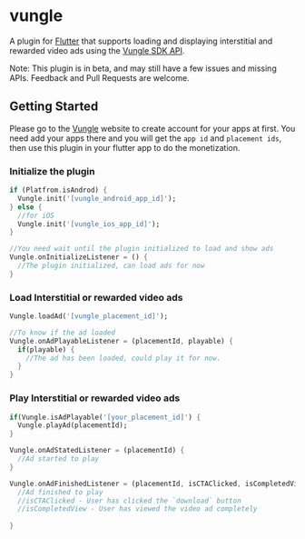 # vungle

A plugin for [Flutter](https://fluter.io) that supports loading and displaying interstitial and rewarded video ads using the [Vungle SDK API](https://vungle.com/vungle-sdk/).

Note: This plugin is in beta, and may still have a few issues and missing APIs. Feedback and Pull Requests are welcome.

## Getting Started

Please go to the [Vungle](https://www.vungle.com) website to create account for your apps at first. You need add your apps there and you will get the ```app id``` and ```placement ids```, then use this plugin in your flutter app to do the monetization.

### Initialize the plugin

```dart
if (Platfrom.isAndrod) {
  Vungle.init('[vungle_android_app_id]');
} else {
  //for iOS
  Vungle.init('[vungle_ios_app_id]');
}

//You need wait until the plugin initialized to load and show ads
Vungle.onInitializeListener = () {
  //The plugin initialized, can load ads for now
}

```

### Load Interstitial or rewarded video ads
```dart
Vungle.loadAd('[vungle_placement_id]');

//To know if the ad loaded
Vungle.onAdPlayableListener = (placementId, playable) {
  if(playable) {
    //The ad has been loaded, could play it for now.
  }
}
```

### Play Interstitial or rewarded video ads
```dart
if(Vungle.isAdPlayable('[your_placement_id]') {
  Vungle.playAd(placementId);
}

Vungle.onAdStatedListener = (placementId) {
  //Ad started to play  
}

Vungle.onAdFinishedListener = (placementId, isCTAClicked, isCompletedView) {
  //Ad finished to play
  //isCTAClicked - User has clicked the `download` button
  //isCompletedView - User has viewed the video ad completely
  
}
```
